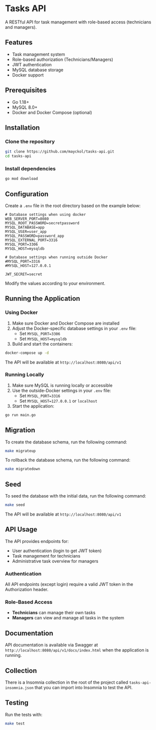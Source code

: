 # Tasks API

A RESTful API for task management with role-based access (technicians and managers).

## Features

- Task management system
- Role-based authorization (Technicians/Managers)
- JWT authentication
- MySQL database storage
- Docker support

## Prerequisites

- Go 1.18+
- MySQL 8.0+
- Docker and Docker Compose (optional)

## Installation

### Clone the repository

```bash
git clone https://github.com/mayckol/tasks-api.git
cd tasks-api
```

### Install dependencies

```bash
go mod download
```

## Configuration

Create a `.env` file in the root directory based on the example below:

```
# Database settings when using docker
WEB_SERVER_PORT=8080
MYSQL_ROOT_PASSWORD=secretpassword
MYSQL_DATABASE=app
MYSQL_USER=user_app
MYSQL_PASSWORD=password_app
MYSQL_EXTERNAL_PORT=3316
MYSQL_PORT=3306
MYSQL_HOST=mysqldb

# Database settings when running outside Docker
#MYSQL_PORT=3316
#MYSQL_HOST=127.0.0.1

JWT_SECRET=secret
```

Modify the values according to your environment.

## Running the Application

### Using Docker

1. Make sure Docker and Docker Compose are installed
2. Adjust the Docker-specific database settings in your `.env` file:
    - Set `MYSQL_PORT=3306`
    - Set `MYSQL_HOST=mysqldb`
3. Build and start the containers:

```bash
docker-compose up -d
```

The API will be available at `http://localhost:8080/api/v1`

### Running Locally

1. Make sure MySQL is running locally or accessible
2. Use the outside-Docker settings in your `.env` file:
    - Set `MYSQL_PORT=3316`
    - Set `MYSQL_HOST=127.0.0.1` or `localhost`
3. Start the application:

```bash
go run main.go
```

## Migration
To create the database schema, run the following command:

```bash
make migrateup
```

To rollback the database schema, run the following command:

```bash
make migratedown
```

## Seed
To seed the database with the initial data, run the following command:

```bash
make seed
```

The API will be available at `http://localhost:8080/api/v1`

## API Usage

The API provides endpoints for:

- User authentication (login to get JWT token)
- Task management for technicians
- Administrative task overview for managers

### Authentication

All API endpoints (except login) require a valid JWT token in the Authorization header.

### Role-Based Access

- **Technicians** can manage their own tasks
- **Managers** can view and manage all tasks in the system

## Documentation

API documentation is available via Swagger at `http://localhost:8080/api/v1/docs/index.html` when the application is running.

## Collection
There is a Insomnia collection in the root of the project called `tasks-api-insomnia.json` that you can import into Insomnia to test the API.

## Testing

Run the tests with:

```bash
make test
```